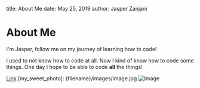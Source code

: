 title: About Me
date:  May 25, 2019
author: Jasper Zanjani

# About Me
I'm Jasper, follow me on my journey of learning how to code!

I used to not know how to code at all. Now I kind of know how to code some things. One day I hope to be able to code __all__ the things!

[Link](https://www.google.com/)
[my_sweet_photo]: {filename}/images/image.jpg
![Image]({filename}/images/image.jpg) 
